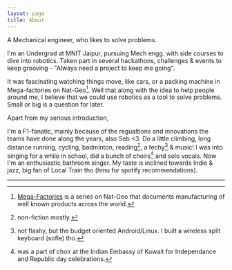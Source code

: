 ```yaml
---
layout: page
title: About
---
```


A Mechanical engineer, who likes to solve problems. 

I'm an Undergrad at MNIT Jaipur, pursuing Mech engg. with side courses to dive into robotics. Taken part in several hackathons, challenges & events to keep grooving - "Always need a project to keep me going". 

It was fascinating watching things move, like cars, or a packing machine in Mega-factories on Nat-Geo[^fn-mega]. Well that along with the idea to help people around me, I believe that we could use robotics as a tool to solve problems. Small or big is a question for later.

Apart from my serious introduction, 

I'm a F1-fanatic, mainly because of the regualtions and innovations the teams have done along the years, also Seb <3.
Do a little climbing, long distance running, cycling, badminton, reading[^fn-read], a techy[^fn-tech] & music! 
I was into singing for a while in school, did a bunch of choirs[^fn-choir] and solo vocals. Now I'm an enthusiastic bathroom singer. My taste is inclined towards Indie & jazz, big fan of Local Train tho 
(hmu for spotify recommendations).


---

[^fn-mega]: [Mega-Factories](https://www.natgeotv.com/in/mega-factories) is a series on Nat-Geo that documents manufacturing of well known products across the world.
[^fn-read]: non-fiction mostly.
[^fn-tech]: not flashy, but the budget oriented Android/Linux. I built a wireless split keyboard (sofle) tho.
[^fn-choir]: was a part of choir at the Indian Embassy of Kuwait for Independance and Republic day celebrations.
